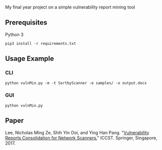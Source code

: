 My final year project on a simple vulnerability report mining tool

## Prerequisites
Python 3

```
pip3 install -r requirements.txt
```

## Usage Example
### CLI
    python vulnMin.py -m -t SortbyScanner -e samples/ -o output.docx

### GUI
    python vulnMin.py

## Paper
Lee, Nicholas Ming Ze, Shih Yin Ooi, and Ying Han Pang. "[Vulnerability Reports Consolidation for Network Scanners.](https://doi.org/10.1007/978-981-10-8276-4_2)" ICCST. Springer, Singapore, 2017.